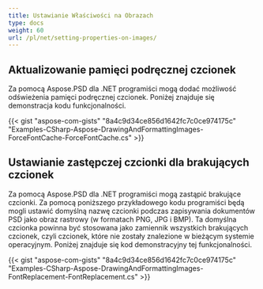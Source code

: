 ```yaml
---
title: Ustawianie Właściwości na Obrazach
type: docs
weight: 60
url: /pl/net/setting-properties-on-images/
---
```


## **Aktualizowanie pamięci podręcznej czcionek**
Za pomocą Aspose.PSD dla .NET programiści mogą dodać możliwość odświeżenia pamięci podręcznej czcionek. Poniżej znajduje się demonstracja kodu funkcjonalności.

{{< gist "aspose-com-gists" "8a4c9d34ce856d1642fc7c0ce974175c" "Examples-CSharp-Aspose-DrawingAndFormattingImages-ForceFontCache-ForceFontCache.cs" >}}
## **Ustawianie zastępczej czcionki dla brakujących czcionek**
Za pomocą Aspose.PSD dla .NET programiści mogą zastąpić brakujące czcionki. Za pomocą poniższego przykładowego kodu programiści będą mogli ustawić domyślną nazwę czcionki podczas zapisywania dokumentów PSD jako obraz rastrowy (w formatach PNG, JPG i BMP). Ta domyślna czcionka powinna być stosowana jako zamiennik wszystkich brakujących czcionek, czyli czcionek, które nie zostały znalezione w bieżącym systemie operacyjnym. Poniżej znajduje się kod demonstracyjny tej funkcjonalności.

{{< gist "aspose-com-gists" "8a4c9d34ce856d1642fc7c0ce974175c" "Examples-CSharp-Aspose-DrawingAndFormattingImages-FontReplacement-FontReplacement.cs" >}}
